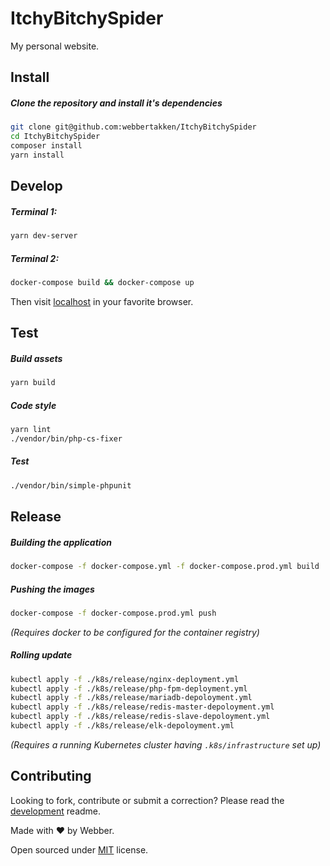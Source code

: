 # ItchyBitchySpider
My personal website.

## Install
##### Clone the repository and install it's dependencies
```bash
git clone git@github.com:webbertakken/ItchyBitchySpider
cd ItchyBitchySpider
composer install
yarn install
```

## Develop
##### Terminal 1:
```bash
yarn dev-server
```

##### Terminal 2:
```bash
docker-compose build && docker-compose up
```
Then visit [localhost](http://localhost) in your favorite browser.

## Test
##### Build assets
```bash
yarn build
```

##### Code style
```bash
yarn lint
./vendor/bin/php-cs-fixer
```

##### Test
```bash
./vendor/bin/simple-phpunit
```

## Release
##### Building the application
```bash
docker-compose -f docker-compose.yml -f docker-compose.prod.yml build
```

##### Pushing the images
```bash
docker-compose -f docker-compose.prod.yml push
```
_(Requires docker to be configured for the container registry)_

##### Rolling update
```bash
kubectl apply -f ./k8s/release/nginx-deployment.yml
kubectl apply -f ./k8s/release/php-fpm-deployment.yml
kubectl apply -f ./k8s/release/mariadb-depoloyment.yml
kubectl apply -f ./k8s/release/redis-master-depoloyment.yml
kubectl apply -f ./k8s/release/redis-slave-depoloyment.yml
kubectl apply -f ./k8s/release/elk-depoloyment.yml
```
_(Requires a running Kubernetes cluster having `.k8s/infrastructure` set up)_

## Contributing
Looking to fork, contribute or submit a correction? Please read the [development](development.md) readme.

Made with ❤ by Webber.

Open sourced under [MIT](./LIN) license.
